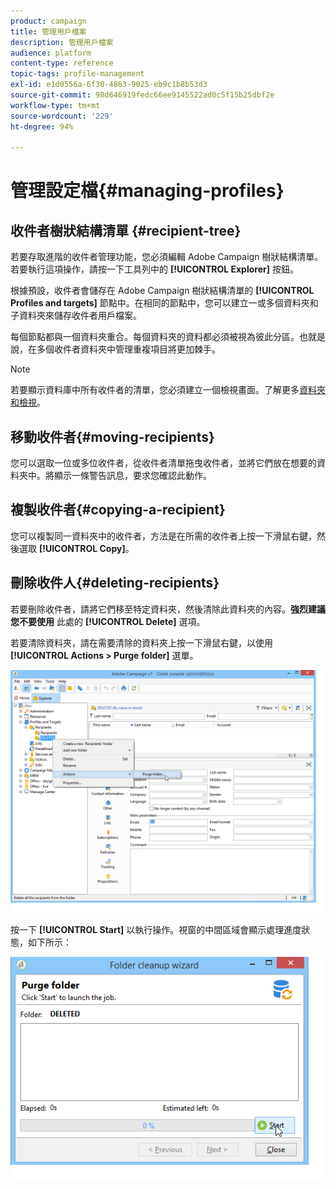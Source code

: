 ```yaml
---
product: campaign
title: 管理用戶檔案
description: 管理用戶檔案
audience: platform
content-type: reference
topic-tags: profile-management
exl-id: e1d0556a-6f30-4863-9025-eb9c1b8b53d3
source-git-commit: 98d646919fedc66ee9145522ad0c5f15b25dbf2e
workflow-type: tm+mt
source-wordcount: '229'
ht-degree: 94%

---
```


# 管理設定檔{#managing-profiles}

## 收件者樹狀結構清單 {#recipient-tree}

若要存取進階的收件者管理功能，您必須編輯 Adobe Campaign 樹狀結構清單。若要執行這項操作，請按一下工具列中的 **[!UICONTROL Explorer]** 按鈕。

根據預設，收件者會儲存在 Adobe Campaign 樹狀結構清單的 **[!UICONTROL Profiles and targets]** 節點中。在相同的節點中，您可以建立一或多個資料夾和子資料夾來儲存收件者用戶檔案。

每個節點都與一個資料夾重合。每個資料夾的資料都必須被視為彼此分區。也就是說，在多個收件者資料夾中管理重複項目將更加棘手。

>[!NOTE]
>
>若要顯示資料庫中所有收件者的清單，您必須建立一個檢視畫面。了解更多[資料夾和檢視](../../platform/using/access-management-folders.md)。

## 移動收件者{#moving-recipients}

您可以選取一位或多位收件者，從收件者清單拖曳收件者，並將它們放在想要的資料夾中。將顯示一條警告訊息，要求您確認此動作。

## 複製收件者{#copying-a-recipient}

您可以複製同一資料夾中的收件者，方法是在所需的收件者上按一下滑鼠右鍵，然後選取 **[!UICONTROL Copy]**。

## 刪除收件人{#deleting-recipients}

若要刪除收件者，請將它們移至特定資料夾，然後清除此資料夾的內容。**強烈建議您不要使用** 此處的 **[!UICONTROL Delete]** 選項。

若要清除資料夾，請在需要清除的資料夾上按一下滑鼠右鍵，以使用 **[!UICONTROL Actions > Purge folder]** 選單。

![](assets/s_ncs_user_purge_folder.png)

按一下 **[!UICONTROL Start]** 以執行操作。視窗的中間區域會顯示處理進度狀態，如下所示：

![](assets/s_ncs_user_purge_folder_start.png)
